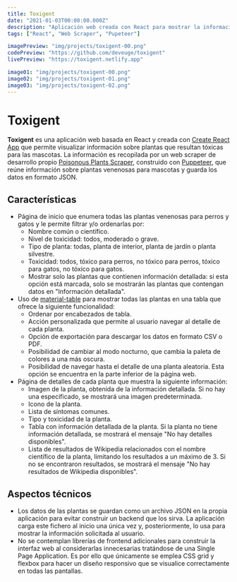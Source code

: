 ```yaml
---
title: Toxigent
date: "2021-01-03T00:00:00.000Z"
description: "Aplicación web creada con React para mostrar la información sobre plantas venenosas para mascotas recopilada por mi web scraper, Poisonous Plants Scraper."
tags: ["React", "Web Scraper", "Pupeteer"]

imagePreview: "img/projects/toxigent-00.png"
codePreview: "https://github.com/deveuge/toxigent"
livePreview: "https://toxigent.netlify.app"

image01: "img/projects/toxigent-00.png"
image02: "img/projects/toxigent-01.png"
image03: "img/projects/toxigent-02.png"
---
```


# Toxigent
**Toxigent** es una aplicación web basada en React y creada con [Create React App](https://github.com/facebook/create-react-app) que permite visualizar información sobre plantas que resultan tóxicas para las mascotas. La información es recopilada por un web scraper de desarrollo propio [Poisonous Plants Scraper](https://github.com/deveuge/poisonous-plants-scraper), construido con [Puppeteer](https://pptr.dev), que reúne información sobre plantas venenosas para mascotas y guarda los datos en formato JSON.  

## Características
- Página de inicio que enumera todas las plantas venenosas para perros y gatos y le permite filtrar y/o ordenarlas por:
    - Nombre común o científico.
    - Nivel de toxicidad: todos, moderado o grave.
    - Tipo de planta: todas, planta de interior, planta de jardín o planta silvestre.
    - Toxicidad: todos, tóxico para perros, no tóxico para perros, tóxico para gatos, no tóxico para gatos.
    - Mostrar solo las plantas que contienen información detallada: si esta opción está marcada, solo se mostrarán las plantas que contengan datos en "Información detallada".
- Uso de [material-table](https://material-table.com/) para mostrar todas las plantas en una tabla que ofrece la siguiente funcionalidad:
    - Ordenar por encabezados de tabla.
    - Acción personalizada que permite al usuario navegar al detalle de cada planta.
    - Opción de exportación para descargar los datos en formato CSV o PDF.
    - Posibilidad de cambiar al modo nocturno, que cambia la paleta de colores a una más oscura.
    - Posibilidad de navegar hasta el detalle de una planta aleatoria. Esta opción se encuentra en la parte inferior de la página web.
- Página de detalles de cada planta que muestra la siguiente información:
    - Imagen de la planta, obtenida de la información detallada. Si no hay una especificado, se mostrará una imagen predeterminada.
    - Icono de la planta.
    - Lista de síntomas comunes.
    - Tipo y toxicidad de la planta.
    - Tabla con información detallada de la planta. Si la planta no tiene información detallada, se mostrará el mensaje "No hay detalles disponibles".
    - Lista de resultados de Wikipedia relacionados con el nombre científico de la planta, limitando los resultados a un máximo de 3. Si no se encontraron resultados, se mostrará el mensaje "No hay resultados de Wikipedia disponibles".

## Aspectos técnicos
- Los datos de las plantas se guardan como un archivo JSON en la propia aplicación para evitar construir un backend que los sirva. La aplicación carga este fichero al inicio una única vez y, posteriormente, lo usa para mostrar la información solicitada al usuario.
- No se contemplan librerías de frontend adicionales para construir la interfaz web al considerarlas innecesarias tratándose de una Single Page Application. Es por ello que únicamente se emplea CSS grid y flexbox para hacer un diseño responsivo que se visualice correctamente en todas las pantallas.